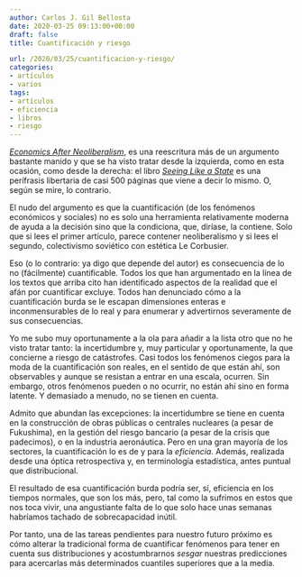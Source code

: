 ```yaml
---
author: Carlos J. Gil Bellosta
date: 2020-03-25 09:13:00+00:00
draft: false
title: Cuantificación y riesgo

url: /2020/03/25/cuantificacion-y-riesgo/
categories:
- artículos
- varios
tags:
- artículos
- eficiencia
- libros
- riesgo
---
```


[_Economics After Neoliberalism_](https://bostonreview.net/forum/suresh-naidu-dani-rodrik-gabriel-zucman-economics-after-neoliberalism), es una reescritura más de un argumento bastante manido y que se ha visto tratar desde la izquierda, como en esta ocasión, como desde la derecha: el libro _[Seeing Like a State](https://www.datanalytics.com/2018/12/10/libros-y-el-indice-de-compresibilidad/)_ es una perífrasis libertaria de casi 500 páginas que viene a decir lo mismo. O, según se mire, lo contrario.

El nudo del argumento es que la cuantificación (de los fenómenos económicos y sociales) no es solo una herramienta relativamente moderna de ayuda a la decisión sino que la condiciona, que, diríase, la contiene. Solo que si lees el primer artículo, parece contener neoliberalismo y si lees el segundo, colectivismo soviético con estética Le Corbusier.

Eso (o lo contrario: ya digo que depende del autor) es consecuencia de lo no (fácilmente) cuantificable. Todos los que han argumentado en la línea de los textos que arriba cito han identificado aspectos de la realidad que el afán por cuantificar excluye. Todos han denunciado cómo a la cuantificación burda se le escapan dimensiones enteras e inconmensurables de lo real y para enumerar y advertirnos severamente de sus consecuencias.

Yo me subo muy oportunamente a la ola para añadir a la lista otro que no he visto tratar tanto: la incertidumbre y, muy particular y oportunamente, la que concierne a riesgo de catástrofes. Casi todos los fenómenos ciegos para la moda de la cuantificación son reales, en el sentido de que están ahí, son observables y aunque se resistan a entrar en una escala, ocurren. Sin embargo, otros fenómenos pueden o no ocurrir, no están ahí sino en forma latente. Y demasiado a menudo, no se tienen en cuenta.

Admito que abundan las excepciones: la incertidumbre se tiene en cuenta en la construcción de obras públicas o centrales nucleares (a pesar de Fukushima), en la gestión del riesgo bancario (a pesar de la crisis que padecimos), o en la industria aeronáutica. Pero en una gran mayoría de los sectores, la cuantificación lo es de y para la _eficiencia_. Además, realizada  desde una óptica retrospectiva y, en terminología estadística, antes puntual que distribucional.

El resultado de esa cuantificación burda podría ser, sí, eficiencia en los tiempos normales, que son los más, pero, tal como la sufrimos en estos que nos toca vivir, una angustiante falta de lo que solo hace unas semanas habríamos tachado de sobrecapacidad inútil.

Por tanto, una de las tareas pendientes para nuestro futuro próximo es cómo alterar la tradicional forma de cuantificar fenómenos para tener en cuenta sus distribuciones y acostumbrarnos _sesgar_ nuestras predicciones para acercarlas más determinados cuantiles superiores que a la media.
